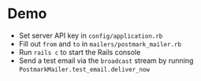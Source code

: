 # Demo

- Set server API key in `config/application.rb`
- Fill out `from` and `to` in `mailers/postmark_mailer.rb`
- Run `rails c` to start the Rails console
- Send a test email via the `broadcast` stream by running `PostmarkMailer.test_email.deliver_now`
